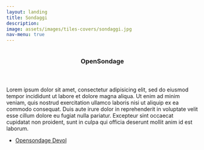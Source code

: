 ```yaml
---
layout: landing
title: Sondaggi
description:
image: assets/images/tiles-covers/sondaggi.jpg
nav-menu: true
---
```


<!-- Main -->
<div id="main">

<!-- Two -->
<section id="two" class="spotlights">
<section>
  <img src="{{ site.baseurl }}/assets/images/logos/sondaggi/opensondage_temp.jpg" alt="">
  <div class="content">
    <div class="inner">
      <header class="major">
        <h3>OpenSondage</h3>
      </header>
      <p>Lorem ipsum dolor sit amet, consectetur adipisicing elit, sed do eiusmod tempor incididunt ut labore et dolore magna aliqua. Ut enim ad minim veniam, quis nostrud exercitation ullamco laboris nisi ut aliquip ex ea commodo consequat. Duis aute irure dolor in reprehenderit in voluptate velit esse cillum dolore eu fugiat nulla pariatur. Excepteur sint occaecat cupidatat non proident, sunt in culpa qui officia deserunt mollit anim id est laborum.</p>
      <ul class="actions">
        <li><a href="https://opensondage.devol.it" class="button">Opensondage Devol</a></li>
      </ul>
    </div>
  </div>
</section>
</section>

</div>
